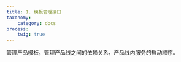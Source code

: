 ```yaml
---
title: 1. 模板管理接口
taxonomy:
    category: docs
process:
	twig: true
---
```


管理产品模板，管理产品线之间的依赖关系，产品线内服务的启动顺序。
